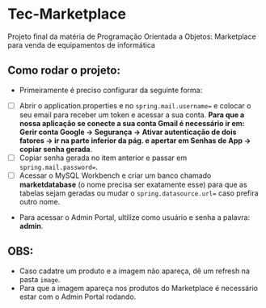 # Tec-Marketplace

<p>Projeto final da matéria de Programação Orientada a Objetos: Marketplace para venda de equipamentos de informática</p>

## Como rodar o projeto:

- Primeiramente é preciso configurar da seguinte forma:
- [ ] Abrir o application.properties e no ```spring.mail.username=``` e colocar o seu email para receber um token e acessar a sua conta.
 **Para que a nossa aplicação se conecte a sua conta Gmail é necessário ir em: Gerir conta Google -> Segurança -> Ativar autenticação de dois fatores -> ir na parte inferior da pág. e apertar em
Senhas de App -> copiar senha gerada**.
- [ ] Copiar senha gerada no item anterior e passar em ```spring.mail.password=```.
- [ ] Acessar o MySQL Workbench e criar um banco chamado **marketdatabase** (o nome precisa ser exatamente esse) para que as tabelas sejam geradas ou mudar o ```spring.datasource.url=```
caso prefira outro nome.
- Para acessar o Admin Portal, ultilize como usuário e senha a palavra: **admin**.
## **OBS:**
- Caso cadatre um produto e a imagem não apareça, dê um refresh na pasta ```image```. 
- Para que a imagem apareça nos produtos do Marketplace é necessário estar com o Admin Portal rodando.
